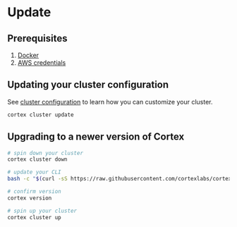 # Update

## Prerequisites

1. [Docker](https://docs.docker.com/install)
2. [AWS credentials](aws.md)

## Updating your cluster configuration

See [cluster configuration](config.md) to learn how you can customize your cluster.

```bash
cortex cluster update
```

## Upgrading to a newer version of Cortex

```bash
# spin down your cluster
cortex cluster down

# update your CLI
bash -c "$(curl -sS https://raw.githubusercontent.com/cortexlabs/cortex/0.11/get-cli.sh)"

# confirm version
cortex version

# spin up your cluster
cortex cluster up
```

